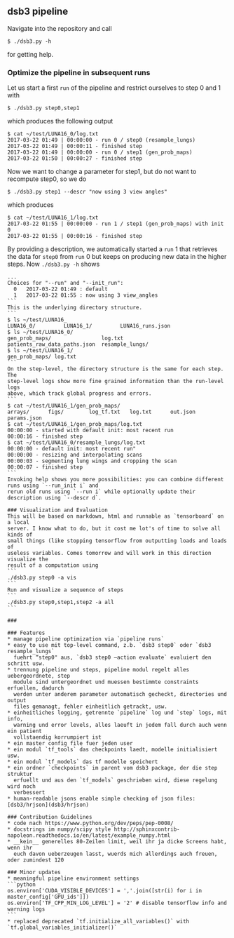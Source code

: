 ## dsb3 pipeline

Navigate into the repository and call
```
$ ./dsb3.py -h
```
for getting help.

### Optimize the pipeline in subsequent runs

Let us start a first `run` of the pipeline and restrict ourselves to step 0 and 1 with
```
$ ./dsb3.py step0,step1
```
which produces the following output
```
$ cat ~/test/LUNA16_0/log.txt
2017-03-22 01:49 | 00:00:00 - run 0 / step0 (resample_lungs)
2017-03-22 01:49 | 00:00:11 - finished step
2017-03-22 01:49 | 00:00:00 - run 0 / step1 (gen_prob_maps)
2017-03-22 01:50 | 00:00:27 - finished step
```
Now we want to change a parameter for step1, but do not want to recompute step0, so we do
```
$ ./dsb3.py step1 --descr "now using 3 view angles"
```
which produces
```
$ cat ~/test/LUNA16_1/log.txt
2017-03-22 01:55 | 00:00:00 - run 1 / step1 (gen_prob_maps) with init 0
2017-03-22 01:55 | 00:00:16 - finished step
```
By providing a description, we automatically started a `run` 1 that retrieves
the data for `step0` from `run` 0 but keeps on producing new data in the higher
steps. Now `./dsb3.py -h` shows
````
...
Choices for "--run" and "--init_run":
  0   2017-03-22 01:49 : default
  1   2017-03-22 01:55 : now using 3 view_angles
```
This is the underlying directory structure.
```
$ ls ~/test/LUNA16_
LUNA16_0/         LUNA16_1/         LUNA16_runs.json 
$ ls ~/test/LUNA16_0/
gen_prob_maps/                log.txt                       patients_raw_data_paths.json  resample_lungs/               
$ ls ~/test/LUNA16_1/
gen_prob_maps/ log.txt        
```
On the step-level, the directory structure is the same for each step. The
step-level logs show more fine grained information than the run-level logs
above, which track global progress and errors.
```
$ cat ~/test/LUNA16_1/gen_prob_maps/
arrays/      figs/        log_tf.txt   log.txt      out.json     params.json  
$ cat ~/test/LUNA16_1/gen_prob_maps/log.txt 
00:00:00 - started with default init: most recent run
00:00:16 - finished step
$ cat ~/test/LUNA16_0/resample_lungs/log.txt 
00:00:00 - default init: most recent run"
00:00:00 - resizing and interpolating scans
00:00:03 - segmenting lung wings and cropping the scan
00:00:07 - finished step
```
Invoking help shows you more possibilities: you can combine different runs using `--run_init i` and
rerun old runs using `--run i` while optionally update their description using `--descr d`.

### Visualization and Evaluation
This will be based on markdown, html and runnable as `tensorboard` on a local
server. I know what to do, but it cost me lot's of time to solve all kinds of
small things (like stopping tensorflow from outputting loads and loads of
useless variables. Comes tomorrow and will work in this direction visualize the
result of a computation using
```
./dsb3.py step0 -a vis
```
Run and visualize a sequence of steps
```
./dsb3.py step0,step1,step2 -a all
```

### 

### Features
* manage pipeline optimization via `pipeline runs`
* easy to use mit top-level command, z.b. `dsb3 step0` oder `dsb3 resample_lungs` 
  fuehrt “step0" aus, `dsb3 step0 —action evaluate` evaluiert den schritt usw.
* trennung pipeline und steps, pipeline modul regelt alles uebergeordnete, step
  module sind untergeordnet und muessen bestimmte constraints erfuellen, dadurch
  werden unter anderem parameter automatisch gecheckt, directories und output
  files gemanagt, fehler einheitlich getrackt, usw.
* einheitliches logging, getrennte `pipeline` log und `step` logs, mit info,
  warning und error levels, alles laeuft in jedem fall durch auch wenn ein patient
  vollstaendig korrumpiert ist
* ein master config file fuer jeden user
* ein modul `tf_tools` das checkpoints laedt, modelle initialisiert usw.
* ein modul `tf_models` das tf modelle speichert
* ein ordner `checkpoints` im parent vom dsb3 package, der die step struktur
  erfuellt und aus den `tf_models` geschrieben wird, diese regelung wird noch
  verbessert
* human-readable jsons enable simple checking of json files: [dsb3/hrjson](dsb3/hrjson)

### Contribution Guidelines
* code nach https://www.python.org/dev/peps/pep-0008/
* docstrings im numpy/scipy style http://sphinxcontrib-napoleon.readthedocs.io/en/latest/example_numpy.html
* __kein__ generelles 80-Zeilen limit, weil ihr ja dicke Screens habt, wenn ihr
  euch davon ueberzeugen lasst, wuerds mich allerdings auch freuen, oder zumindest 120

### Minor updates 
* meaningful pipeline environment settings
```python
os.environ['CUDA_VISIBLE_DEVICES'] = ','.join([str(i) for i in master_config['GPU_ids']])
os.environ['TF_CPP_MIN_LOG_LEVEL'] = '2' # disable tensorflow info and warning logs
```
* replaced deprecated `tf.initialize_all_variables()` with `tf.global_variables_initializer()`
